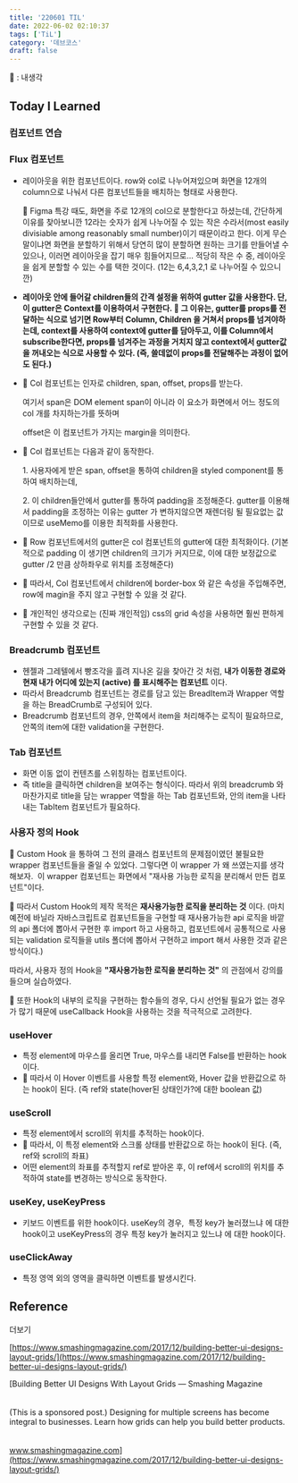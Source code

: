 ```yaml
---
title: '220601 TIL'
date: 2022-06-02 02:10:37
tags: ['TiL']
category: '데브코스'
draft: false
---
```


🎇 : 내생각

## Today I Learned

### 컴포넌트 연습

### Flux 컴포넌트

- 레이아웃을 위한 컴포넌트이다. row와 col로 나누어져있으며 화면을 12개의 column으로 나눠서 다른 컴포넌트들을 배치하는 형태로 사용한다.

  🎇 Figma 특강 때도, 화면을 주로 12개의 col으로 분할한다고 하셨는데, 간단하게 이유를 찾아보니깐 12라는 숫자가 쉽게 나누어질 수 있는 작은 수라서(most easily divisiable among reasonably small number)이기 때문이라고 한다. 이게 무슨 말이냐면 화면을 분할하기 위해서 당연히 많이 분할하면 원하는 크기를 만들어낼 수 있으나, 이러면 레이아웃을 잡기 매우 힘들어지므로... 적당히 작은 수 중, 레이아웃을 쉽게 분할할 수 있는 수를 택한 것이다. (12는 6,4,3,2,1 로 나누어질 수 있으니깐)

- **레이아웃 안에 들어갈 children들의 간격 설정을 위하여 gutter 값을 사용한다. 단, 이 gutter은 Context를 이용하여서 구현한다. 🎇 그 이유는, gutter를 props를 전달하는 식으로 넘기면 Row부터 Column, Children 을 거쳐서 props를 넘겨야하는데, context를 사용하여 context에 gutter를 담아두고, 이를 Column에서 subscribe한다면, props를 넘겨주는 과정을 거치지 않고 context에서 gutter값을 꺼내오는 식으로 사용할 수 있다. (즉, 쓸데없이 props를 전달해주는 과정이 없어도 된다.)**
- 🎇 Col 컴포넌트는 인자로 children, span, offset, props를 받는다.

  여기서 span은 DOM element span이 아니라 이 요소가 화면에서 어느 정도의 col 개를 차지하는가를 뜻하며

  offset은 이 컴포넌트가 가지는 margin을 의미한다.

- 🎇 Col 컴포넌트는 다음과 같이 동작한다.

  1\. 사용자에게 받은 span, offset을 통하여 children을 styled component를 통하여 배치하는데,

  2\. 이 children들안에서 gutter를 통하여 padding을 조정해준다. gutter를 이용해서 padding을 조정하는 이유는 gutter 가 변하지않으면 재렌더링 될 필요없는 값이므로 useMemo를 이용한 최적화를 사용한다.

- 🎇 Row 컴포넌트에서의 gutter은 col 컴포넌트의 gutter에 대한 최적화이다. (기본적으로 padding 이 생기면 children의 크기가 커지므로, 이에 대한 보정값으로 gutter /2 만큼 상하좌우로 위치를 조정해준다)
- 🎇 따라서, Col 컴포넌트에서 children에 border-box 와 같은 속성을 주입해주면, row에 magin을 주지 않고 구현할 수 있을 것 같다.
- 🎇 개인적인 생각으로는 (진짜 개인적임) css의 grid 속성을 사용하면 훨씬 편하게 구현할 수 있을 것 같다.

### Breadcrumb 컴포넌트

- 헨젤과 그레텔에서 빵조각을 흘려 지나온 길을 찾아간 것 처럼, **내가 이동한 경로와 현재 내가 어디에 있는지 (active) 를 표시해주는 컴포넌트** 이다.
- 따라서 Breadcrumb 컴포넌트는 경로를 담고 있는 BreadItem과 Wrapper 역할을 하는 BreadCrumb로 구성되어 있다.
- Breadcrumb 컴포넌트의 경우, 안쪽에서 item을 처리해주는 로직이 필요하므로, 안쪽의 item에 대한 validation을 구현한다.

### Tab 컴포넌트

- 화면 이동 없이 컨텐츠를 스위칭하는 컴포넌트이다.
- 즉 title을 클릭하면 children을 보여주는 형식이다. 따라서 위의 breadcrumb 와 마찬가지로 title을 담는 wrapper 역할을 하는 Tab 컴포넌트와, 안의 item을 나타내는 TabItem 컴포넌트가 필요하다.

### 사용자 정의 Hook

🎇 Custom Hook 을 통하여 그 전의 클래스 컴포넌트의 문제점이였던 불필요한 wrapper 컴포넌트들을 줄일 수 있었다. 그렇다면 이 wrapper 가 왜 쓰였는지를 생각해보자.  이 wrapper 컴포넌트는 화면에서 "재사용 가능한 로직을 분리해서 만든 컴포넌트"이다.

🎇 따라서 Custom Hook의 제작 목적은 **재사용가능한 로직을 분리하는 것** 이다. (마치 예전에 바닐라 자바스크립트로 컴포넌트들을 구현할 때 재사용가능한 api 로직을 바깥의 api 폴더에 뽑아서 구현한 후 import 하고 사용하고, 컴포넌트에서 공통적으로 사용되는 validation 로직들을 utils 폴더에 뽑아서 구현하고 import 해서 사용한 것과 같은 방식이다.)

따라서, 사용자 정의 Hook을 **"재사용가능한 로직을 분리하는 것"** 의 관점에서 강의를 들으며 실습하였다.

🎇 또한 Hook의 내부의 로직을 구현하는 함수들의 경우, 다시 선언될 필요가 없는 경우가 많기 때문에 useCallback Hook을 사용하는 것을 적극적으로 고려한다.

### useHover

- 특정 element에 마우스를 올리면 True, 마우스를 내리면 False를 반환하는 hook이다.
- 🎇 따라서 이 Hover 이벤트를 사용할 특정 element와, Hover 값을 반환값으로 하는 hook이 된다. (즉 ref와 state(hover된 상태인가?에 대한 boolean 값)

### useScroll

- 특정 element에서 scroll의 위치를 추적하는 hook이다.
- 🎇 따라서, 이 특정 element와 스크롤 상태를 반환값으로 하는 hook이 된다. (즉, ref와 scroll의 좌표)
- 어떤 element의 좌표를 추적할지 ref로 받아온 후, 이 ref에서 scroll의 위치를 추적하여 state를 변경하는 방식으로 동작한다.

### useKey, useKeyPress

- 키보드 이벤트를 위한 hook이다. useKey의 경우,  특정 key가 눌러졌느냐 에 대한 hook이고 useKeyPress의 경우 특정 key가 눌러지고 있느냐 에 대한 hook이다.

### useClickAway

- 특정 영역 외의 영역을 클릭하면 이벤트를 발생시킨다.

## Reference

더보기

[https://www.smashingmagazine.com/2017/12/building-better-ui-designs-layout-grids/](https://www.smashingmagazine.com/2017/12/building-better-ui-designs-layout-grids/)

[Building Better UI Designs With Layout Grids — Smashing Magazine\
\
\
(This is a sponsored post.) Designing for multiple screens has become integral to businesses. Learn how grids can help you build better products.\
\
\
www.smashingmagazine.com](https://www.smashingmagazine.com/2017/12/building-better-ui-designs-layout-grids/)
